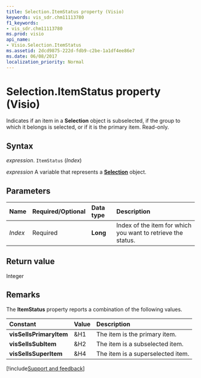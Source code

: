 ```yaml
---
title: Selection.ItemStatus property (Visio)
keywords: vis_sdr.chm11113780
f1_keywords:
- vis_sdr.chm11113780
ms.prod: visio
api_name:
- Visio.Selection.ItemStatus
ms.assetid: 2dcd9875-222d-fdb9-c2be-1a1df4ee86e7
ms.date: 06/08/2017
localization_priority: Normal
---
```



# Selection.ItemStatus property (Visio)

Indicates if an item in a  **Selection** object is subselected, if the group to which it belongs is selected, or if it is the primary item. Read-only.


## Syntax

_expression_. `ItemStatus` (_Index_)

_expression_ A variable that represents a **[Selection](Visio.Selection.md)** object.


## Parameters



|Name|Required/Optional|Data type|Description|
|:-----|:-----|:-----|:-----|
| _Index_|Required| **Long**|Index of the item for which you want to retrieve the status.|

## Return value

Integer


## Remarks

The  **ItemStatus** property reports a combination of the following values.



|Constant|Value|Description|
|:-----|:-----|:-----|
| **visSelIsPrimaryItem**|&H1 |The item is the primary item. |
| **visSelIsSubItem**|&H2 |The item is a subselected item. |
| **visSelIsSuperItem**|&H4 |The item is a superselected item. |

[!include[Support and feedback](~/includes/feedback-boilerplate.md)]